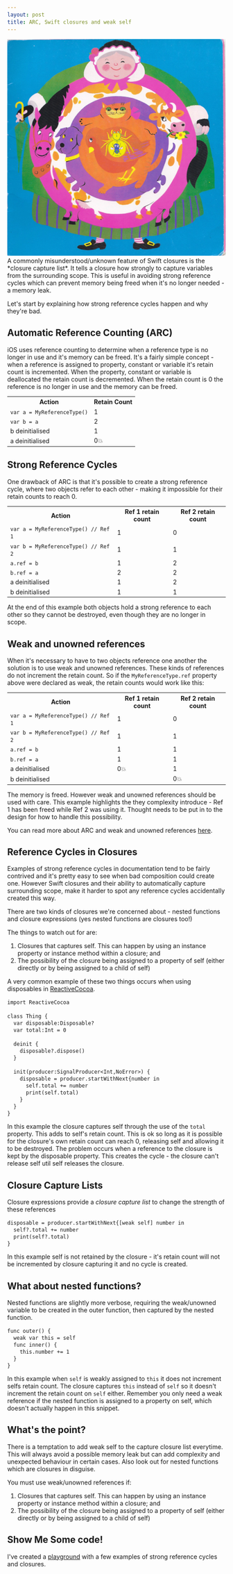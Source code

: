 ```yaml
---
layout: post
title: ARC, Swift closures and weak self
---
```

<img src="/images/fulls/swallowed_a_fly.jpg" class="fit image">
A commonly misunderstood/unknown feature of Swift closures is the *closure capture list*. It tells a closure how strongly to capture variables from the surrounding scope. This is useful in avoiding strong reference cycles which can prevent memory being freed when it's no longer needed - a memory leak.

Let's start by explaining how strong reference cycles happen and why they're bad.

Automatic Reference Counting (ARC)
----------------------------------
iOS uses reference counting to determine when a reference type is no longer in use and it's memory can be freed.
It's a fairly simple concept - when a reference is assigned to property, constant or variable it's retain count is incremented.
When the property, constant or variable is deallocated the retain count is decremented.
When the retain count is 0 the reference is no longer in use and the memory can be freed.

<table>
<tr>
<th>Action</th>
<th>Retain Count</th>
</tr>
<tr>
<td><code>var a = MyReferenceType()</code></td>
<td>1</td>
</tr>
<tr>
<td><code>var b = a</code></td>
<td>2</td>
</tr>
<tr>
<td>b deinitialised</td>
<td>1</td>
</tr>
<tr>
<td>a deinitialised</td>
<td>0💥</td>
</tr>
</table>

Strong Reference Cycles
-----------------------
One drawback of ARC is that it's possible to create a strong reference cycle, where two objects refer to each other - making it impossible for their retain counts to reach 0.

<table>
<tr>
<th>Action</th>
<th>Ref 1 retain count</th>
<th>Ref 2 retain count</th>
</tr>
<tr>
<td><code>var a = MyReferenceType() // Ref 1</code></td>
<td>1</td>
<td>0</td>
</tr>
<tr>
<td><code>var b = MyReferenceType() // Ref 2</code></td>
<td>1</td>
<td>1</td>
</tr>
<tr>
<td><code>a.ref = b</code></td>
<td>1</td>
<td>2</td>
</tr>
<tr>
<td><code>b.ref = a</code></td>
<td>2</td>
<td>2</td>
</tr>
<tr>
<td>a deinitialised</td>
<td>1</td>
<td>2</td>
</tr>
<tr>
<td>b deinitialised</td>
<td>1</td>
<td>1</td>
</tr>
</table>

At the end of this example both objects hold a strong reference to each other so they cannot be destroyed, even though they are no longer in scope.

Weak and unowned references
---------------------------
When it's necessary to have to two objects reference one another the solution is to use weak and unowned references. These kinds of references do not increment the retain count. So if the `MyReferenceType.ref` property above were declared as weak, the retain counts would work like this:
<table>
<tr>
<th>Action</th>
<th>Ref 1 retain count</th>
<th>Ref 2 retain count</th>
</tr>
<tr>
<td><code>var a = MyReferenceType() // Ref 1</code></td>
<td>1</td>
<td>0</td>
</tr>
<tr>
<td><code>var b = MyReferenceType() // Ref 2</code></td>
<td>1</td>
<td>1</td>
</tr>
<tr>
<td><code>a.ref = b</code></td>
<td>1</td>
<td>1</td>
</tr>
<tr>
<td><code>b.ref = a</code></td>
<td>1</td>
<td>1</td>
</tr>
<tr>
<td>a deinitialised</td>
<td>0💥</td>
<td>1</td>
</tr>
<tr>
<td>b deinitialised</td>
<td></td>
<td>0💥</td>
</tr>
</table>

The memory is freed. However weak and unowned references should be used with care. This example highlights the they complexity introduce - Ref 1 has been freed while Ref 2 was using it. Thought needs to be put in to the design for how to handle this possibility.

You can read more about ARC and weak and unowned references [here](https://developer.apple.com/library/ios/documentation/Swift/Conceptual/Swift_Programming_Language/AutomaticReferenceCounting.html).

Reference Cycles in Closures
----------------------------
Examples of strong reference cycles in documentation tend to be fairly contrived and it's pretty easy to see when bad composition could create one. However Swift closures and their ability to automatically capture surrounding scope, make it harder to spot any reference cycles accidentally created this way.

There are two kinds of closures we're concerned about - nested functions and closure expressions (yes nested functions are closures too!)

The things to watch out for are:

1. Closures that captures self. This can happen by using an instance property or instance method within a closure; and
2. The possibility of the closure being assigned to a property of self (either directly or by being assigned to a child of self)

A very common example of these two things occurs when using disposables in [ReactiveCocoa](https://github.com/ReactiveCocoa/ReactiveCocoa).

    import ReactiveCocoa

    class Thing {
      var disposable:Disposable?
      var total:Int = 0

      deinit {
        disposable?.dispose()
      }

      init(producer:SignalProducer<Int,NoError>) {
        disposable = producer.startWithNext{number in
          self.total += number
          print(self.total)
        }
      }
    }

In this example the closure captures self through the use of the `total` property. This adds to self's retain count.
This is ok so long as it is possible for the closure's own retain count can reach 0, releasing self and allowing it to be destroyed.
The problem occurs when a reference to the closure is kept by the disposable property.
This creates the cycle - the closure can't release self util self releases the closure.

Closure Capture Lists
---------------------------
Closure expressions provide a *closure capture list* to change the strength of these references

    disposable = producer.startWithNext{[weak self] number in
      self?.total += number
      print(self?.total)
    }

In this example self is not retained by the closure - it's retain count will not be incremented by closure capturing it and no cycle is created.

What about nested functions?
----------------------------
Nested functions are slightly more verbose, requiring the weak/unowned variable to be created in the outer function, then captured by the nested function.

    func outer() {
      weak var this = self
      func inner() {
        this.number += 1
      }
    }

In this example when `self` is weakly assigned to `this` it does not increment selfs retain count. The closure captures `this` instead of `self` so it doesn't increment the retain count on `self` either.
Remember you only need a weak reference if the nested function is assigned to a property on self, which doesn't actually happen in this snippet.

What's the point?
-----------------
There is a temptation to add weak self to the capture closure list everytime. This will always avoid a possible memory leak but can add complexity and unexpected behaviour in certain cases. Also look out for nested functions which are closures in disguise.

You must use weak/unowned references if:

1. Closures that captures self. This can happen by using an instance property or instance method within a closure; and
2. The possibility of the closure being assigned to a property of self (either directly or by being assigned to a child of self)

Show Me Some code!
----------
I've created a [playground](https://github.com/katalisha/weak-self-examples) with a few examples of strong reference cycles and closures.
